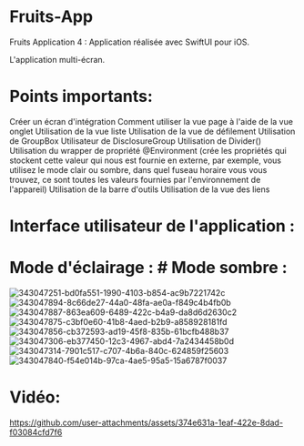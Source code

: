 # Fruits-App
Fruits
Application 4 : Application réalisée avec SwiftUI pour iOS.

L'application multi-écran.

# Points importants:
Créer un écran d'intégration
Comment utiliser la vue page à l'aide de la vue onglet
Utilisation de la vue liste
Utilisation de la vue de défilement
Utilisation de GroupBox
Utilisateur de DisclosureGroup
Utilisation de Divider()
Utilisation du wrapper de propriété @Environment (crée les propriétés qui stockent cette valeur qui nous est fournie en externe, par exemple, vous utilisez le mode clair ou sombre, dans quel fuseau horaire vous vous trouvez, ce sont toutes les valeurs fournies par l'environnement de l'appareil)
Utilisation de la barre d'outils
Utilisation de la vue des liens
# Interface utilisateur de l'application :
# Mode d'éclairage : # Mode sombre :
![343047251-bd0fa551-1990-4103-b854-ac9b7221742c](https://github.com/user-attachments/assets/b4769f94-fbdb-4b92-9f2d-4960988261b9)
![343047894-8c66de27-44a0-48fa-ae0a-f849c4b4fb0b](https://github.com/user-attachments/assets/9ba3d582-a2c0-43b2-9060-ec6a08ddc128)
![343047887-863ea609-6489-422c-b4a9-da8d6d2630c2](https://github.com/user-attachments/assets/7899e357-1c38-4e1c-b0a9-95099573c4bf)
![343047875-c3bf0e60-41b8-4aed-b2b9-a858928181fd](https://github.com/user-attachments/assets/e861071c-6180-40f2-bff2-542ef56a1129)
![343047856-cb372593-ad19-45f8-835b-61bcfb488b37](https://github.com/user-attachments/assets/37012e37-634b-4089-8d81-10e3ec11cc99)
![343047306-eb377450-12c3-4967-abd4-7a2434458b0d](https://github.com/user-attachments/assets/95227da1-f8de-407c-be2b-d1865fec05b0) 
![343047314-7901c517-c707-4b6a-840c-624859f25603](https://github.com/user-attachments/assets/f52dc67c-bba4-4151-8baa-2c8c04a92f59)
![343047840-f54e014b-97ca-4ae5-95a5-15a6787f0037](https://github.com/user-attachments/assets/2a4f807f-05e4-4f26-8d89-d7a3b7579dad)
# Vidéo:

https://github.com/user-attachments/assets/374e631a-1eaf-422e-8dad-f03084cfd7f6
